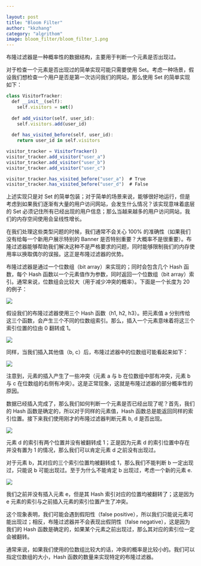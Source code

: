 ```yaml
---

layout: post
title: "Bloom Filter"
author: "kkzhang"
category: "algrithom"
image: bloom_filter/bloom_filter_1.png
---
```


布隆过滤器是一种概率性的数据结构，主要用于判断一个元素是否出现过。

对于检查一个元素是否出现过的简单实现可能只需要使用 Set。考虑一种场景，假设我们想检查一个用户是否是第一次访问我们的网站，那么使用 Set 的简单实现如下：

```jsx
class VisitorTracker:
  def __init__(self):
    self.visitors = set()
    
  def add_visitor(self, user_id):
    self.visitors.add(user_id)
    
  def has_visited_before(self, user_id):
    return user_id in self.visitors

visitor_tracker = VisitorTracker()
visitor_tracker.add_visitor("user_a")
visitor_tracker.add_visitor("user_b")
visitor_tracker.add_visitor("user_c")

visitor_tracker.has_visited_before("user_a")  # True
visitor_tracker.has_visited_before("user_d")  # False
```

上述实现只是对 Set 的简单包装；对于简单的场景来说，能够很好地运行，但是考虑到如果我们逐渐有大量的用户访问网站，会发生什么情况？该实现意味着底层的 Set 必须记住所有已经出现的用户信息；那么当越来越多的用户访问网站，我们的内存空间使用会呈线性增长。

在我们处理这些类型问题的时候，我们通常不会关心 100% 的准确性（如果我们没有给每一个新用户展示特别的 Banner 是否特别重要？大概率不是很重要）。布隆过滤器能够帮助我们解决这种不是严格要求的问题，同时能够限制我们的内存使用率以换取偶尔的误报。这正是布隆过滤器的优势。

布隆过滤器是通过一个位数组（bit array）来实现的；同时会包含几个 Hash 函数，每个 Hash 函数以一个元素值作为参数，同时返回一个位数组（bit array）索引。通常来说，位数组会比较大（用于减少冲突的概率）。下面是一个长度为 20 的例子：

![]({{site.baseurl}}/images/bloom_filter_1.png)

假设我们的布隆过滤器使用三个 Hash 函数（h1, h2, h3）。把元素值 a 分别传给这三个函数，会产生三个不同的位数组索引。那么，插入一个元素意味着将这三个索引位置的位由 0 翻转成 1。

![]({{site.baseurl}}/images/bloom_filter_2.png)

同样，当我们插入其他值（b, c）后，布隆过滤器中的位数组可能看起来如下：

![]({{site.baseurl}}/images/bloom_filter_3.png)

注意到，元素的插入产生了一些冲突（元素 a 与 b 在位数组中部有冲突，元素 b 与 c 在位数组的右侧有冲突）。这是正常现象，这就是布隆过滤器的部分概率性的原因。

数据已经插入完成了，那么我们如何判断一个元素是否已经出现了呢？首先，我们的 Hash 函数是确定的，所以对于同样的元素值，Hash 函数总是能返回同样的索引位置。接下来我们使用刚才的布隆过滤器判断元素 b, d 是否出现。

![]({{site.baseurl}}/images/bloom_filter_4.png)

元素 d 的索引有两个位置并没有被翻转成 1；正是因为元素 d 的索引位置中存在并没有置为 1 的情况，那么我们可以肯定元素 d 之前没有出现过。

对于元素 b，其对应的三个索引位置均被翻转成 1，那么我们不能判断 b 一定出现过，只能说 b 可能出现过。至于为什么不能肯定 b 出现过，考虑一个新的元素 e.

![]({{site.baseurl}}/images/bloom_filter_5.png)

我们之前并没有插入元素 e，但是其 Hash 索引对应的位置均被翻转了；这是因为 e 元素的索引与之前插入元素的索引位置产生了冲突。

这个现象表明，我们可能会遇到假阳性（false positive），所以我们只能说元素可能出现过；相反，布隆过滤器并不会表现出假阴性（false negative），这是因为我们的 Hash 函数是确定的，如果某个元素之前出现过，那么其对应的索引位一定会被翻转。

通常来说，如果我们使用的位数组比较大的话，冲突的概率是比较小的。我们可以指定位数组的大小，Hash 函数的数量来实现特定的布隆过滤器。